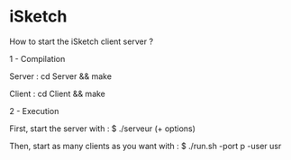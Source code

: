 iSketch
=======

How to start the iSketch client server ?

1 - Compilation

Server : cd Server && make

Client : cd Client && make

2 - Execution
 
First, start the server with :
$ ./serveur (+ options)

Then, start as many clients as you want with :
$ ./run.sh -port p -user usr
